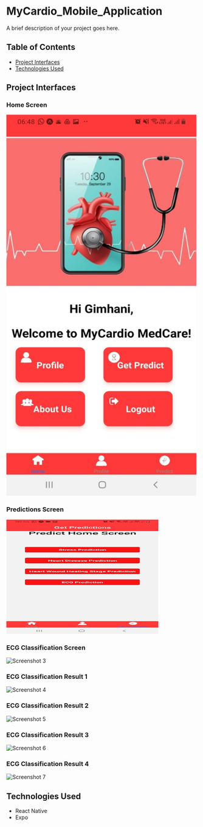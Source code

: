 # MyCardio_Mobile_Application

A brief description of your project goes here.

## Table of Contents

- [Project Interfaces](#project-interfaces)
- [Technologies Used](#technologies-used)

## Project Interfaces

### Home Screen
<img src="screenshots/screenshot1.jpg" alt="Screenshot 1" width="500" height="1000"/>

### Predictions Screen
<img src="screenshots/screenshot2.jpg" alt="Screenshot 2" width="400" height="300"/>

### ECG Classification Screen
<img src="screenshots/screenshot3.jpg" alt="Screenshot 3" width="400" height="300"/>

### ECG Classification Result 1
<img src="screenshots/screenshot4.jpg" alt="Screenshot 4" width="400" height="300"/>

### ECG Classification Result 2
<img src="screenshots/screenshot5.jpg" alt="Screenshot 5" width="400" height="300"/>

### ECG Classification Result 3
<img src="screenshots/screenshot6.jpg" alt="Screenshot 6" width="400" height="300"/>

### ECG Classification Result 4
<img src="screenshots/screenshot7.jpg" alt="Screenshot 7" width="400" height="300"/>

## Technologies Used

- React Native
- Expo
